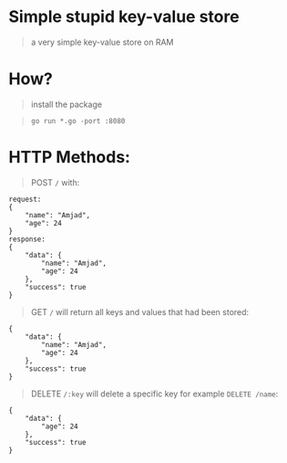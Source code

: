 # Simple stupid key-value store
> a very simple key-value store on RAM

# How?

> install the package 

> `go run *.go -port :8080`

# HTTP Methods:

> POST `/` with: 
```
request:
{
    "name": "Amjad",
    "age": 24
}
response:
{
    "data": {
        "name": "Amjad",
        "age": 24
    },
    "success": true
}
```

> GET `/` will return all keys and values that had been stored:
```
{
    "data": {
        "name": "Amjad",
        "age": 24
    },
    "success": true
}
```

> DELETE `/:key` will delete a specific key for example `DELETE /name`:
```
{
    "data": {
        "age": 24
    },
    "success": true
}
```